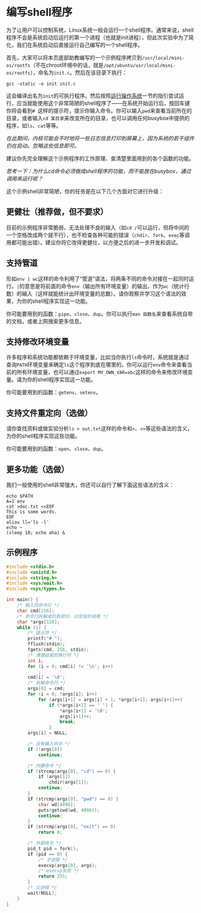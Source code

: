 # 编写shell程序

为了让用户可以控制系统，Linux系统一般会运行一个shell程序。通常来说，shell程序不会是系统启动后运行的第一个进程（也就是init进程），但此次实验中为了简化，我们在系统启动后直接运行自己编写的一个shell程序。

首先，大家可以将本页底部助教编写的一个示例程序拷贝到`/usr/local/mini-os/rootfs`（不在chroot环境中的话，就是`/opt/ubuntu/usr/local/mini-os/rootfs`），命名为`init.c`。然后在该目录下执行：

```Shell
gcc -static -o init init.c
```

这会编译出名为`init`的可执行程序。然后按照[运行操作系统](../run)一节的指引尝试运行，应当就能使用这个非常简陋的shell程序了——在系统开始运行后，按回车键你将会看到`# `这样的提示符，提示你输入命令。你可以输入`pwd`来查看当前所在的目录，或者输入`cd 某目录`来改变所在的目录，也可以调用任何busybox中提供的程序，如`ls`、`cat`等等。

*在此期间，内核可能会不时地将一些日志信息打印到屏幕上，因为系统的若干组件仍在启动。忽略这些信息即可。*

建议你先完全理解这个示例程序的工作原理、查清楚里面用到的各个函数的功能。

*思考一下：为什么cd命令必须做成shell程序的功能，而不能放在busybox，通过调用来运行呢？*

这个示例shell非常简陋，你的任务是在以下几个方面对它进行升级：

## 更健壮（推荐做，但不要求）

目前的示例程序非常脆弱，无法处理不良的输入（如`cd /`可以运行，但将中间的一个空格改成两个就不行），也不检查各种可能的错误（`chdir`、`fork`、`exec`等调用都可能出错）。建议你将它改得更健壮，以方便之后的进一步开发和调试。

## 支持管道

形如`env | wc`这样的命令利用了“管道”语法，将两条不同的命令对接在一起同时运行。`|`的意思是将前面的命令`env`（输出所有环境变量）的输出，作为`wc`（统计行数）的输入（这样就能统计出环境变量的总数）。请你观察并学习这个语法的效果，为你的shell程序实现这一功能。

你可能要用到的函数：`pipe`、`close`、`dup`。你可以执行`man 函数名`来查看系统自带的文档，或者上网搜索更多信息。

## 支持修改环境变量

许多程序和系统功能都依赖于环境变量，比如当你执行`ls`命令时，系统就是通过查询`PATH`环境变量来确定`ls`这个程序到底在哪里的。你可以运行`env`命令来查看当前的所有环境变量，也可以通过`export MY_OWN_VAR=abc`这样的命令来修改环境变量。请为你的shell程序实现这一功能。

你可能要用到的函数：`getenv`、`setenv`。

## 支持文件重定向（选做）

请你查找资料或做实验分析`ls > out.txt`这样的命令和`<`、`>>`等这些语法的含义，为你的shell程序实现这些功能。

你可能要用到的函数：`open`、`close`、`dup`。

## 更多功能（选做）

我们一般使用的shell非常强大，你还可以自行了解下面这些语法的含义：

```Shell
echo $PATH
A=1 env
cat >doc.txt <<EOF
This is some words.
EOF
alias ll='ls -l'
echo ~
(sleep 10; echo aha) &
```

## 示例程序

```C
#include <stdio.h>
#include <unistd.h>
#include <string.h>
#include <sys/wait.h>
#include <sys/types.h>

int main() {
    /* 输入的命令行 */
    char cmd[256];
    /* 命令行拆解成的各部分，以空指针结尾 */
    char *args[128];
    while (1) {
        /* 提示符 */
        printf("# ");
        fflush(stdin);
        fgets(cmd, 256, stdin);
        /* 清理结尾的换行符 */
        int i;
        for (i = 0; cmd[i] != '\n'; i++)
            ;
        cmd[i] = '\0';
        /* 拆解命令行 */
        args[0] = cmd;
        for (i = 0; *args[i]; i++)
            for (args[i+1] = args[i] + 1; *args[i+1]; args[i+1]++)
                if (*args[i+1] == ' ') {
                    *args[i+1] = '\0';
                    args[i+1]++;
                    break;
                }
        args[i] = NULL;

        /* 没有输入命令 */
        if (!args[0])
            continue;

        /* 内建命令 */
        if (strcmp(args[0], "cd") == 0) {
            if (args[1])
                chdir(args[1]);
            continue;
        }
        if (strcmp(args[0], "pwd") == 0) {
            char wd[4096];
            puts(getcwd(wd, 4096));
            continue;
        }
        if (strcmp(args[0], "exit") == 0)
            return 0;

        /* 外部命令 */
        pid_t pid = fork();
        if (pid == 0) {
            /* 子进程 */
            execvp(args[0], args);
            /* execvp失败 */
            return 255;
        }
        /* 父进程 */
        wait(NULL);
    }
}
```
